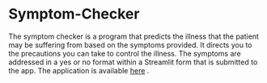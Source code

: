 # Symptom-Checker
The symptom checker is a program that predicts the illness that the patient may be suffering from based on the symptoms provided. It directs you to the precautions you can take to control the illness. The symptoms are addressed in a yes or no format within a Streamlit form that is submitted to the app. The application is available [here](https://symptom-checker-k4x5.onrender.com/)
.
